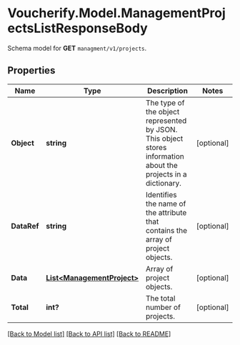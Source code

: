 # Voucherify.Model.ManagementProjectsListResponseBody
Schema model for **GET** `managment/v1/projects`.

## Properties

Name | Type | Description | Notes
------------ | ------------- | ------------- | -------------
**Object** | **string** | The type of the object represented by JSON. This object stores information about the projects in a dictionary. | [optional] 
**DataRef** | **string** | Identifies the name of the attribute that contains the array of project objects. | [optional] 
**Data** | [**List&lt;ManagementProject&gt;**](ManagementProject.md) | Array of project objects. | [optional] 
**Total** | **int?** | The total number of projects. | [optional] 

[[Back to Model list]](../README.md#documentation-for-models) [[Back to API list]](../README.md#documentation-for-api-endpoints) [[Back to README]](../README.md)

